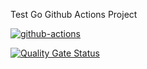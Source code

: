 Test Go Github Actions Project

[![github-actions](https://github.com/mariamihai/test-go-github-actions/actions/workflows/go.yaml/badge.svg)](https://github.com/mariamihai/test-go-github-actions/actions/workflows/go.yaml)

[![Quality Gate Status](https://sonarcloud.io/api/project_badges/measure?project=test-go-github-actionse&metric=alert_status)](https://sonarcloud.io/summary/new_code?id=test-go-github-actions) 

[//]: # ([![Docker image]&#40;https://badgen.net/badge/icon/docker?icon=docker&label=licensing-service&#41;]&#40;https://hub.docker.com/r/mariamihai/sma2-licensing-service&#41;)